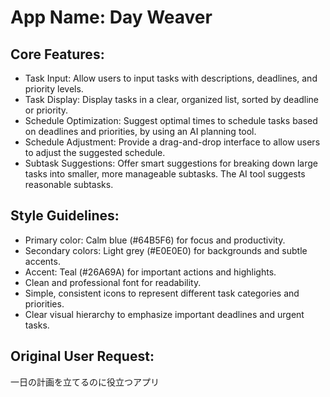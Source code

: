 # **App Name**: Day Weaver

## Core Features:

- Task Input: Allow users to input tasks with descriptions, deadlines, and priority levels.
- Task Display: Display tasks in a clear, organized list, sorted by deadline or priority.
- Schedule Optimization: Suggest optimal times to schedule tasks based on deadlines and priorities, by using an AI planning tool.
- Schedule Adjustment: Provide a drag-and-drop interface to allow users to adjust the suggested schedule.
- Subtask Suggestions: Offer smart suggestions for breaking down large tasks into smaller, more manageable subtasks. The AI tool suggests reasonable subtasks.

## Style Guidelines:

- Primary color: Calm blue (#64B5F6) for focus and productivity.
- Secondary colors: Light grey (#E0E0E0) for backgrounds and subtle accents.
- Accent: Teal (#26A69A) for important actions and highlights.
- Clean and professional font for readability.
- Simple, consistent icons to represent different task categories and priorities.
- Clear visual hierarchy to emphasize important deadlines and urgent tasks.

## Original User Request:
一日の計画を立てるのに役立つアプリ
  